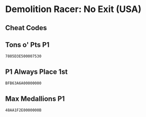 # Demolition Racer: No Exit (USA)

## Cheat Codes

## Tons o' Pts P1

```
7805D3E500007530

```

## P1 Always Place 1st

```
BFB63A6A00000000

```

## Max Medallions P1

```
48AA1F2E0000000B

```

